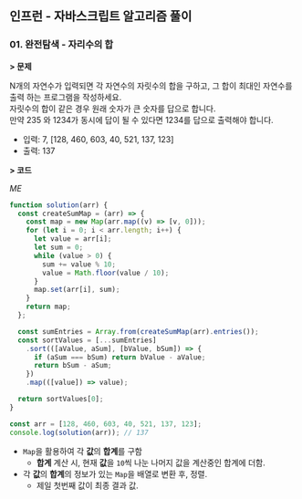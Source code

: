## 인프런 - 자바스크립트 알고리즘 풀이

### **01.** 완전탐색 - 자리수의 합

**> 문제**

N개의 자연수가 입력되면 각 자연수의 자릿수의 합을 구하고, 그 합이 최대인 자연수를 출력 하는 프로그램을 작성하세요.  
자릿수의 합이 같은 경우 원래 숫자가 큰 숫자를 답으로 합니다.  
만약 235 와 1234가 동시에 답이 될 수 있다면 1234를 답으로 출력해야 합니다.

- 입력: 7, [128, 460, 603, 40, 521, 137, 123]
- 출력: 137

**> 코드**

_ME_

```js
function solution(arr) {
  const createSumMap = (arr) => {
    const map = new Map(arr.map((v) => [v, 0]));
    for (let i = 0; i < arr.length; i++) {
      let value = arr[i];
      let sum = 0;
      while (value > 0) {
        sum += value % 10;
        value = Math.floor(value / 10);
      }
      map.set(arr[i], sum);
    }
    return map;
  };

  const sumEntries = Array.from(createSumMap(arr).entries());
  const sortValues = [...sumEntries]
    .sort(([aValue, aSum], [bValue, bSum]) => {
      if (aSum === bSum) return bValue - aValue;
      return bSum - aSum;
    })
    .map(([value]) => value);

  return sortValues[0];
}

const arr = [128, 460, 603, 40, 521, 137, 123];
console.log(solution(arr)); // 137
```

- `Map`을 활용하여 각 **값**의 **합계**를 구함
  - **합계** 계산 시, 현재 **값**을 `10`씩 나눈 나머지 값을 계산중인 합계에 더함.
- 각 **값**의 **합계**의 정보가 있는 `Map`을 배열로 변환 후, 정렬.
  - 제일 첫번째 값이 최종 결과 값.
